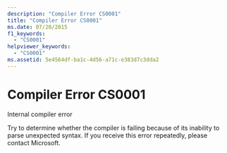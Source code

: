 ```yaml
---
description: "Compiler Error CS0001"
title: "Compiler Error CS0001"
ms.date: 07/20/2015
f1_keywords:
  - "CS0001"
helpviewer_keywords:
  - "CS0001"
ms.assetid: 5e4564df-ba1c-4d56-a71c-e383d7c3dda2
---
```

# Compiler Error CS0001
Internal compiler error

 Try to determine whether the compiler is failing because of its inability to parse unexpected syntax. If you receive this error repeatedly, please contact Microsoft.
